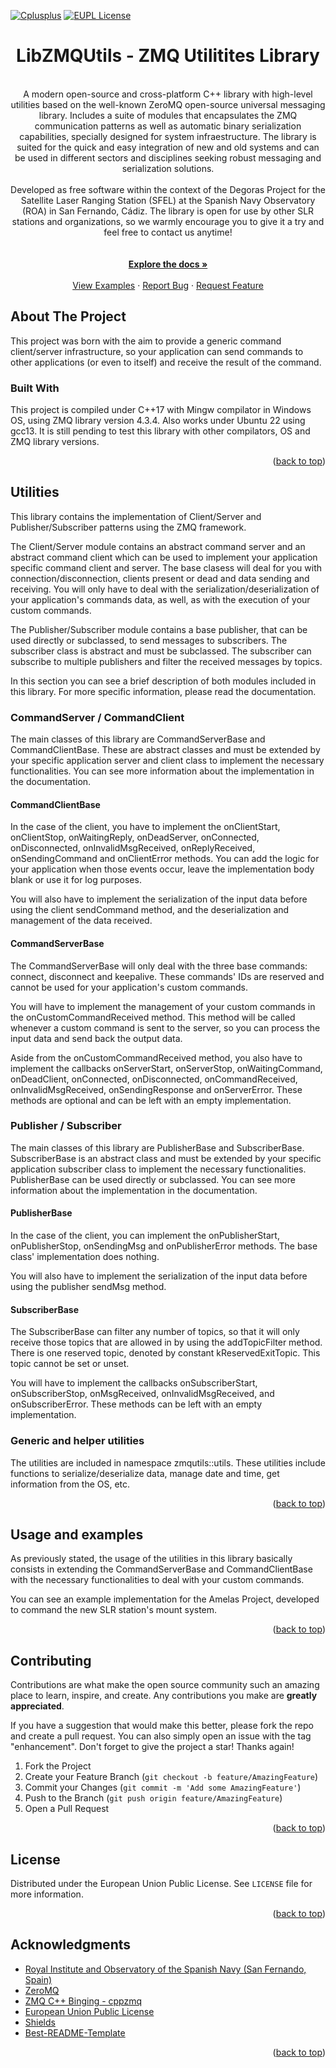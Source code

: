 <!-- Improved compatibility of back to top link: See: https://github.com/othneildrew/Best-README-Template/pull/73 -->
<a name="readme-top"></a>

<!-- PROJECT SHIELDS -->
[![Cplusplus][cplusplus-shield]][cplusplus-url]
[![EUPL License][license-shield]][license-url]

<!-- PROJECT LOGO -->
  <h1 align="center">LibZMQUtils - ZMQ Utilitites Library</h1>

  <p align="center">
    <br />
A modern open-source and cross-platform C++ library with high-level utilities based on the well-known ZeroMQ open-source universal messaging library. Includes a suite of modules that encapsulates the ZMQ communication patterns as well as automatic binary serialization capabilities, specially designed for system infraestructure. The library is suited for the quick and easy integration of new and old systems and can be used in different sectors and disciplines seeking robust messaging and serialization solutions.
    <br />
    <br />
Developed as free software within the context of the Degoras Project for the Satellite Laser Ranging Station (SFEL) at the Spanish Navy Observatory (ROA) in San Fernando, Cádiz. The library is open for use by other SLR stations and organizations, so we warmly encourage you to give it a try and feel free to contact us anytime!    
    <br />
    <br />
    <br />
    <a href="https://github.com/DegorasProjectTeam/LibZMQUtils/tree/master/LibZMQUtils/docs"><strong>Explore the docs »</strong></a>
    <br />
    <br />
    <a href="https://github.com/DegorasProjectTeam/LibZMQUtils/tree/master/LibZMQUtils/examples">View Examples</a>
    ·
    <a href="https://github.com/DegorasProjectTeam/LibZMQUtils/issues">Report Bug</a>
    ·
    <a href="https://github.com/othneildrew/Best-README-Template/issues">Request Feature</a>
  </p>
</div>

<!-- ABOUT THE PROJECT -->
## About The Project

This project was born with the aim to provide a generic command client/server infrastructure, so your application can send commands to other applications (or even to itself) and receive the result of the command. 

### Built With

This project is compiled under C++17 with Mingw compilator in Windows OS, using ZMQ library version 4.3.4. Also works under Ubuntu 22 using gcc13. It is still pending to test this library with other compilators, OS and ZMQ library versions.

<p align="right">(<a href="#readme-top">back to top</a>)</p>

## Utilities

This library contains the implementation of Client/Server and Publisher/Subscriber patterns using the ZMQ framework.

The Client/Server module contains an abstract command server and an abstract command client which can be used to implement your application specific command client and server. The base clasess will deal for you with connection/disconnection, clients present or dead and data sending and receiving. You will only have to deal with the serialization/deserialization of your application's commands data, as well, as with the execution of your custom commands.

The Publisher/Subscriber module contains a base publisher, that can be used directly or subclassed, to send messages to subscribers. The subscriber class is abstract and must be subclassed. The subscriber can subscribe to multiple publishers and filter the received messages by topics.

In this section you can see a brief description of both modules included in this library. For more specific information, please read the documentation.

### CommandServer / CommandClient

The main classes of this library are CommandServerBase and CommandClientBase. These are abstract classes and must be extended by your specific application server and client class to implement the necessary functionalities. You can see more information about the implementation in the documentation. 

#### CommandClientBase

In the case of the client, you have to implement the onClientStart, onClientStop, onWaitingReply, onDeadServer, onConnected, onDisconnected, onInvalidMsgReceived, onReplyReceived, onSendingCommand and onClientError methods. You can add the logic for your application when those events occur, leave the implementation body blank or use it for log purposes.

You will also have to implement the serialization of the input data before using the client sendCommand method, and the deserialization and management of the data received.

#### CommandServerBase

The CommandServerBase will only deal with the three base commands: connect, disconnect and keepalive. These commands' IDs are reserved and cannot be used for your application's custom commands. 

You will have to implement the management of your custom commands in the onCustomCommandReceived method. This method will be called whenever a custom command is sent to the server, so you can process the input data and send back the output data.

Aside from the onCustomCommandReceived method, you also have to implement the callbacks onServerStart, onServerStop, onWaitingCommand, onDeadClient, onConnected, onDisconnected, onCommandReceived, onInvalidMsgReceived, onSendingResponse and onServerError. These methods are optional and can be left with an empty implementation.

### Publisher / Subscriber

The main classes of this library are PublisherBase and SubscriberBase. SubscriberBase is an abstract class and must be extended by your specific application subscriber class to implement the necessary functionalities. PublisherBase can be used directly or subclassed. You can see more information about the implementation in the documentation. 

#### PublisherBase

In the case of the client, you can implement the onPublisherStart, onPublisherStop, onSendingMsg and onPublisherError methods. The base class' implementation does nothing.

You will also have to implement the serialization of the input data before using the publisher sendMsg method.

#### SubscriberBase

The SubscriberBase can filter any number of topics, so that it will only receive those topics that are allowed in by using the addTopicFilter method. There is one reserved topic, denoted by constant kReservedExitTopic. This topic cannot be set or unset.

You will have to implement the callbacks onSubscriberStart, onSubscriberStop, onMsgReceived, onInvalidMsgReceived, and onSubscriberError. These methods can be left with an empty implementation.

### Generic and helper utilities

The utilities are included in namespace zmqutils::utils. These utilities include functions to serialize/deserialize data, manage date and time, get information from the OS, etc.

<p align="right">(<a href="#readme-top">back to top</a>)</p>

## Usage and examples

As previously stated, the usage of the utilities in this library basically consists in extending the CommandServerBase and CommandClientBase with the necessary functionalities to deal with your custom commands.

You can see an example implementation for the Amelas Project, developed to command the new SLR station's mount system.

<p align="right">(<a href="#readme-top">back to top</a>)</p>

<!-- CONTRIBUTING -->
## Contributing

Contributions are what make the open source community such an amazing place to learn, inspire, and create. Any contributions you make are **greatly appreciated**.

If you have a suggestion that would make this better, please fork the repo and create a pull request. You can also simply open an issue with the tag "enhancement".
Don't forget to give the project a star! Thanks again!

1. Fork the Project
2. Create your Feature Branch (`git checkout -b feature/AmazingFeature`)
3. Commit your Changes (`git commit -m 'Add some AmazingFeature'`)
4. Push to the Branch (`git push origin feature/AmazingFeature`)
5. Open a Pull Request

<p align="right">(<a href="#readme-top">back to top</a>)</p>


<!-- LICENSE -->
## License

Distributed under the European Union Public License. See `LICENSE` file for more information.

<p align="right">(<a href="#readme-top">back to top</a>)</p>

<!-- ACKNOWLEDGMENTS -->
## Acknowledgments

* [Royal Institute and Observatory of the Spanish Navy (San Fernando, Spain)](https://armada.defensa.gob.es/ArmadaPortal/page/Portal/ArmadaEspannola/cienciaobservatorio/prefLang-es/)
* [ZeroMQ](https://zeromq.org/)
* [ZMQ C++ Binging - cppzmq](https://github.com/zeromq/cppzmq)
* [European Union Public License](https://choosealicense.com)
* [Shields](https://shields.io)
* [Best-README-Template](https://github.com/othneildrew/Best-README-Template)

<p align="right">(<a href="#readme-top">back to top</a>)</p>

<!-- MARKDOWN LINKS & IMAGES -->
<!-- https://www.markdownguide.org/basic-syntax/#reference-style-links -->
[cplusplus-shield]: https://img.shields.io/badge/-C++17-black?style=for-the-badge&logo=cplusplus&colorB=555
[cplusplus-url]: https://en.cppreference.com/w/cpp/17
[license-shield]: https://img.shields.io/badge/EUPL%201.2-green.svg?style=for-the-badge
[license-url]: https://eupl.eu/
